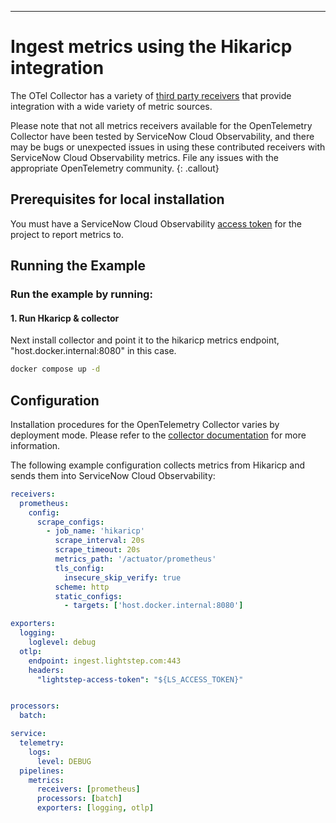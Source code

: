 ---
# Ingest metrics using the Hikaricp integration

The OTel Collector has a variety of [third party receivers](https://github.com/open-telemetry/opentelemetry-collector-contrib/tree/master/receiver) that provide integration with a wide variety of metric sources.

Please note that not all metrics receivers available for the OpenTelemetry Collector have been tested by ServiceNow Cloud Observability, and there may be bugs or unexpected issues in using these contributed receivers with ServiceNow Cloud Observability metrics. File any issues with the appropriate OpenTelemetry community.
{: .callout}

## Prerequisites for local installation

You must have a ServiceNow Cloud Observability [access token](/docs/create-and-manage-access-tokens) for the project to report metrics to.

## Running the Example

### Run the example by running:

#### 1. Run Hkaricp & collector

Next install collector and point it to the hikaricp metrics endpoint, "host.docker.internal:8080" in this case.

```bash
docker compose up -d
```

## Configuration

Installation procedures for the OpenTelemetry Collector varies by deployment mode. Please refer to the [collector documentation](https://opentelemetry.io/docs/collector/) for more information.


The following example configuration collects metrics from Hikaricp and sends them into ServiceNow Cloud Observability:

```yaml
receivers:
  prometheus:
    config:
      scrape_configs:
        - job_name: 'hikaricp'
          scrape_interval: 20s
          scrape_timeout: 20s
          metrics_path: '/actuator/prometheus'
          tls_config:
            insecure_skip_verify: true
          scheme: http
          static_configs:
            - targets: ['host.docker.internal:8080']

exporters:
  logging:
    loglevel: debug
  otlp:
    endpoint: ingest.lightstep.com:443
    headers:
      "lightstep-access-token": "${LS_ACCESS_TOKEN}"


processors:
  batch:

service:
  telemetry:
    logs:
      level: DEBUG
  pipelines:
    metrics:
      receivers: [prometheus]
      processors: [batch]
      exporters: [logging, otlp]
```
